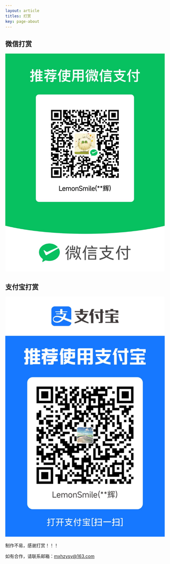 ```yaml
---
layout: article
titles: 打赏
key: page-about
---
```


## 微信打赏
![wx](\images\money\wx.jpg)

## 支付宝打赏
![wx](\images\money\zfb.jpg)

制作不易，感谢打赏！！！

如有合作，请联系邮箱：mxhzysy@163.com